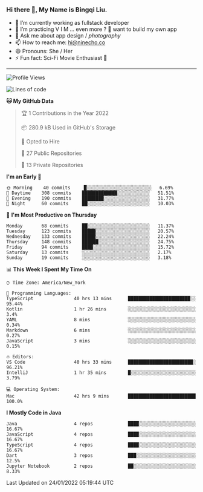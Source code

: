 ### Hi there 👋, My Name is Bingqi Liu.

- 🔭 I’m currently working as fullstack developer
- 🌱 I’m practicing V I M ... even more ? 🤨 want to build my own app
- 💬 Ask me about app design / *photography*
- 📫 How to reach me: hi@ninecho.co
- 😄 Pronouns: She / Her
- ⚡ Fun fact: Sci-Fi Movie Enthusiast 🚀

---

<!--START_SECTION:waka-->
![Profile Views](http://img.shields.io/badge/Profile%20Views-0-blue)

![Lines of code](https://img.shields.io/badge/From%20Hello%20World%20I%27ve%20Written-826%20Thousand%20lines%20of%20code-blue)

**🐱 My GitHub Data** 

> 🏆 1 Contributions in the Year 2022
 > 
> 📦 280.9 kB Used in GitHub's Storage 
 > 
> 💼 Opted to Hire
 > 
> 📜 27 Public Repositories 
 > 
> 🔑 13 Private Repositories  
 > 
**I'm an Early 🐤** 

```text
🌞 Morning    40 commits     █░░░░░░░░░░░░░░░░░░░░░░░░   6.69% 
🌆 Daytime    308 commits    █████████████░░░░░░░░░░░░   51.51% 
🌃 Evening    190 commits    ████████░░░░░░░░░░░░░░░░░   31.77% 
🌙 Night      60 commits     ██░░░░░░░░░░░░░░░░░░░░░░░   10.03%

```
📅 **I'm Most Productive on Thursday** 

```text
Monday       68 commits     ██░░░░░░░░░░░░░░░░░░░░░░░   11.37% 
Tuesday      123 commits    █████░░░░░░░░░░░░░░░░░░░░   20.57% 
Wednesday    133 commits    █████░░░░░░░░░░░░░░░░░░░░   22.24% 
Thursday     148 commits    ██████░░░░░░░░░░░░░░░░░░░   24.75% 
Friday       94 commits     ████░░░░░░░░░░░░░░░░░░░░░   15.72% 
Saturday     13 commits     ░░░░░░░░░░░░░░░░░░░░░░░░░   2.17% 
Sunday       19 commits     ░░░░░░░░░░░░░░░░░░░░░░░░░   3.18%

```


📊 **This Week I Spent My Time On** 

```text
⌚︎ Time Zone: America/New_York

💬 Programming Languages: 
TypeScript               40 hrs 13 mins      ███████████████████████░░   95.44% 
Kotlin                   1 hr 26 mins        ░░░░░░░░░░░░░░░░░░░░░░░░░   3.4% 
YAML                     8 mins              ░░░░░░░░░░░░░░░░░░░░░░░░░   0.34% 
Markdown                 6 mins              ░░░░░░░░░░░░░░░░░░░░░░░░░   0.27% 
JavaScript               3 mins              ░░░░░░░░░░░░░░░░░░░░░░░░░   0.15%

🔥 Editors: 
VS Code                  40 hrs 33 mins      ████████████████████████░   96.21% 
IntelliJ                 1 hr 35 mins        █░░░░░░░░░░░░░░░░░░░░░░░░   3.79%

💻 Operating System: 
Mac                      42 hrs 9 mins       █████████████████████████   100.0%

```

**I Mostly Code in Java** 

```text
Java                     4 repos             ████░░░░░░░░░░░░░░░░░░░░░   16.67% 
JavaScript               4 repos             ████░░░░░░░░░░░░░░░░░░░░░   16.67% 
TypeScript               4 repos             ████░░░░░░░░░░░░░░░░░░░░░   16.67% 
Dart                     3 repos             ███░░░░░░░░░░░░░░░░░░░░░░   12.5% 
Jupyter Notebook         2 repos             ██░░░░░░░░░░░░░░░░░░░░░░░   8.33%

```



 Last Updated on 24/01/2022 05:19:44 UTC
<!--END_SECTION:waka-->
